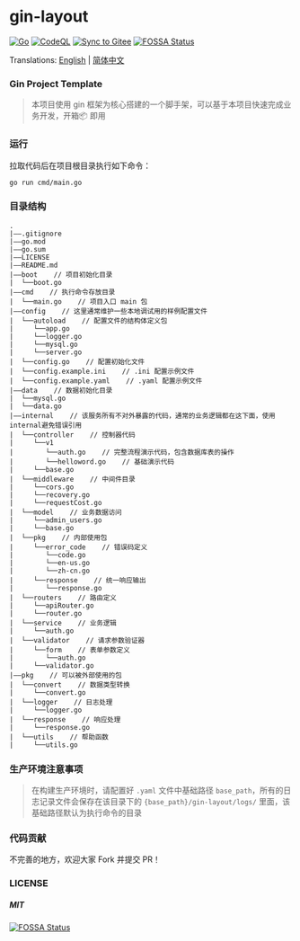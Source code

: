 # gin-layout
[![Go](https://github.com/wannanbigpig/gin-layout/actions/workflows/go.yml/badge.svg)](https://github.com/wannanbigpig/gin-layout/actions/workflows/go.yml)
[![CodeQL](https://github.com/wannanbigpig/gin-layout/actions/workflows/codeql.yml/badge.svg)](https://github.com/wannanbigpig/gin-layout/actions/workflows/codeql.yml)
[![Sync to Gitee](https://github.com/wannanbigpig/gin-layout/actions/workflows/gitee-sync.yml/badge.svg?branch=master)](https://github.com/wannanbigpig/gin-layout/actions/workflows/gitee-sync.yml)
[![FOSSA Status](https://app.fossa.com/api/projects/git%2Bgithub.com%2Fwannanbigpig%2Fgin-layout.svg?type=shield)](https://app.fossa.com/projects/git%2Bgithub.com%2Fwannanbigpig%2Fgin-layout?ref=badge_shield)

Translations: [English](README.md) | [简体中文](README_zh.md)
### Gin Project Template
> 本项目使用 gin 框架为核心搭建的一个脚手架，可以基于本项目快速完成业务开发，开箱📦 即用

### 运行
拉取代码后在项目根目录执行如下命令：
```shell
go run cmd/main.go
```

### 目录结构
```
.
|——.gitignore
|——go.mod
|——go.sum
|——LICENSE
|——README.md
|——boot    // 项目初始化目录
|  └──boot.go
|——cmd    // 执行命令存放目录
|  └──main.go    // 项目入口 main 包
|——config    // 这里通常维护一些本地调试用的样例配置文件
|  └──autoload    // 配置文件的结构体定义包
|     └──app.go
|     └──logger.go
|     └──mysql.go
|     └──server.go
|  └──config.go    // 配置初始化文件
|  └──config.example.ini    // .ini 配置示例文件
|  └──config.example.yaml    // .yaml 配置示例文件
|——data    // 数据初始化目录
|  └──mysql.go
|  └──data.go
|——internal    // 该服务所有不对外暴露的代码，通常的业务逻辑都在这下面，使用internal避免错误引用
|  └──controller    // 控制器代码
|     └──v1
|        └──auth.go    // 完整流程演示代码，包含数据库表的操作
|        └──helloword.go    // 基础演示代码
|     └──base.go
|  └──middleware    // 中间件目录
|     └──cors.go
|     └──recovery.go
|     └──requestCost.go
|  └──model    // 业务数据访问
|     └──admin_users.go
|     └──base.go
|  └──pkg    // 内部使用包
|     └──error_code    // 错误码定义
|        └──code.go
|        └──en-us.go
|        └──zh-cn.go
|     └──response    // 统一响应输出
|        └──response.go
|  └──routers    // 路由定义
|     └──apiRouter.go
|     └──router.go
|  └──service    // 业务逻辑
|     └──auth.go
|  └──validator    // 请求参数验证器
|     └──form    // 表单参数定义
|        └──auth.go
|     └──validator.go
|——pkg    // 可以被外部使用的包
|  └──convert    // 数据类型转换
|     └──convert.go
|  └──logger    // 日志处理
|     └──logger.go
|  └──response    // 响应处理
|     └──response.go
|  └──utils    // 帮助函数
|     └──utils.go
```

### 生产环境注意事项
> 在构建生产环境时，请配置好 `.yaml` 文件中基础路径 `base_path`，所有的日志记录文件会保存在该目录下的 `{base_path}/gin-layout/logs/` 里面，该基础路径默认为执行命令的目录

### 代码贡献
不完善的地方，欢迎大家 Fork 并提交 PR！

### LICENSE
##### MIT
[![FOSSA Status](https://app.fossa.com/api/projects/git%2Bgithub.com%2Fwannanbigpig%2Fgin-layout.svg?type=large)](https://app.fossa.com/projects/git%2Bgithub.com%2Fwannanbigpig%2Fgin-layout?ref=badge_large)
